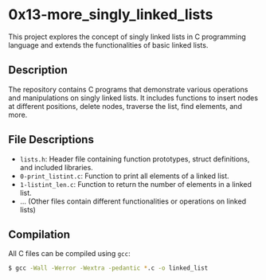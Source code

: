 # 0x13-more_singly_linked_lists

This project explores the concept of singly linked lists in C programming language and extends the functionalities of basic linked lists.

## Description

The repository contains C programs that demonstrate various operations and manipulations on singly linked lists. It includes functions to insert nodes at different positions, delete nodes, traverse the list, find elements, and more.

## File Descriptions

- `lists.h`: Header file containing function prototypes, struct definitions, and included libraries.
- `0-print_listint.c`: Function to print all elements of a linked list.
- `1-listint_len.c`: Function to return the number of elements in a linked list.
- ... (Other files contain different functionalities or operations on linked lists)

## Compilation

All C files can be compiled using `gcc`:

```bash
$ gcc -Wall -Werror -Wextra -pedantic *.c -o linked_list

